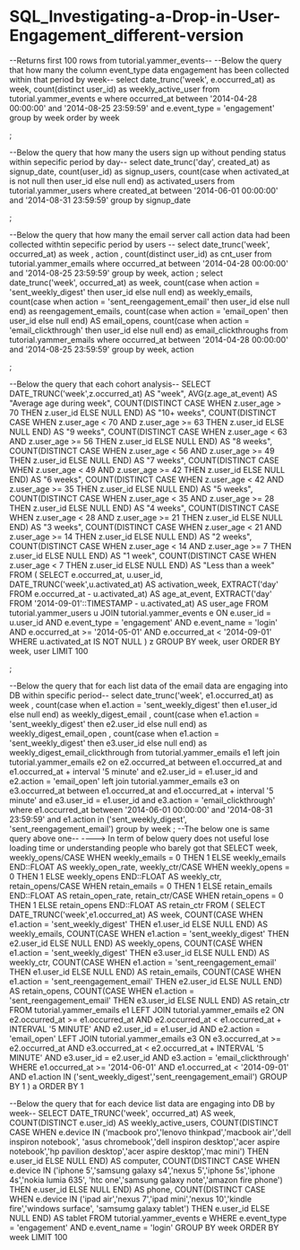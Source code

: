 # SQL_Investigating-a-Drop-in-User-Engagement_different-version

--Returns first 100 rows from tutorial.yammer_events--
--Below the query that how many the column event_type data engagement has been collected within that period by week--
select date_trunc('week', e.occurred_at) as week, count(distinct user_id) as weekly_active_user
from tutorial.yammer_events e
where occurred_at between '2014-04-28 00:00:00' and '2014-08-25 23:59:59'
and e.event_type = 'engagement'
group by week
order by week

;

--Below the query that how many the users sign up without pending status within sepecific period by day--
select date_trunc('day', created_at) as signup_date, count(user_id) as signup_users, count(case when activated_at is not null then user_id else null end) as activated_users
from tutorial.yammer_users
where created_at between '2014-06-01 00:00:00' and '2014-08-31 23:59:59'
group by signup_date

;

--Below the query that how many the email server call action data had been collected withtin sepecific period by users --
select date_trunc('week', occurred_at) as week
      , action
      , count(distinct user_id) as cnt_user
from tutorial.yammer_emails
where occurred_at between '2014-04-28 00:00:00' and '2014-08-25 23:59:59'
group by week, action
;
select date_trunc('week', occurred_at) as week, 
count(case when action = 'sent_weekly_digest' then user_id else null end) as weekly_emails, 
count(case when action = 'sent_reengagement_email' then user_id else null end) as reengagement_emails, 
count(case when action = 'email_open' then user_id else null end) AS email_opens, 
count(case when action = 'email_clickthrough' then user_id else null end) as email_clickthroughs
from tutorial.yammer_emails
where occurred_at between '2014-04-28 00:00:00' and '2014-08-25 23:59:59'
group by week, action

;

--Below the query that each cohort analysis--
SELECT DATE_TRUNC('week',z.occurred_at) AS "week",
       AVG(z.age_at_event) AS "Average age during week",
       COUNT(DISTINCT CASE WHEN z.user_age > 70 THEN z.user_id ELSE NULL END) AS "10+ weeks",
       COUNT(DISTINCT CASE WHEN z.user_age < 70 AND z.user_age >= 63 THEN z.user_id ELSE NULL END) AS "9 weeks",
       COUNT(DISTINCT CASE WHEN z.user_age < 63 AND z.user_age >= 56 THEN z.user_id ELSE NULL END) AS "8 weeks",
       COUNT(DISTINCT CASE WHEN z.user_age < 56 AND z.user_age >= 49 THEN z.user_id ELSE NULL END) AS "7 weeks",
       COUNT(DISTINCT CASE WHEN z.user_age < 49 AND z.user_age >= 42 THEN z.user_id ELSE NULL END) AS "6 weeks",
       COUNT(DISTINCT CASE WHEN z.user_age < 42 AND z.user_age >= 35 THEN z.user_id ELSE NULL END) AS "5 weeks",
       COUNT(DISTINCT CASE WHEN z.user_age < 35 AND z.user_age >= 28 THEN z.user_id ELSE NULL END) AS "4 weeks",
       COUNT(DISTINCT CASE WHEN z.user_age < 28 AND z.user_age >= 21 THEN z.user_id ELSE NULL END) AS "3 weeks",
       COUNT(DISTINCT CASE WHEN z.user_age < 21 AND z.user_age >= 14 THEN z.user_id ELSE NULL END) AS "2 weeks",
       COUNT(DISTINCT CASE WHEN z.user_age < 14 AND z.user_age >= 7 THEN z.user_id ELSE NULL END) AS "1 week",
       COUNT(DISTINCT CASE WHEN z.user_age < 7 THEN z.user_id ELSE NULL END) AS "Less than a week"
  FROM (
        SELECT e.occurred_at,
               u.user_id,
               DATE_TRUNC('week',u.activated_at) AS activation_week,
               EXTRACT('day' FROM e.occurred_at - u.activated_at) AS age_at_event,
               EXTRACT('day' FROM '2014-09-01'::TIMESTAMP - u.activated_at) AS user_age
          FROM tutorial.yammer_users u
          JOIN tutorial.yammer_events e
            ON e.user_id = u.user_id
           AND e.event_type = 'engagement'
           AND e.event_name = 'login'
           AND e.occurred_at >= '2014-05-01'
           AND e.occurred_at < '2014-09-01'
         WHERE u.activated_at IS NOT NULL
       ) z
 GROUP BY week, user
 ORDER BY week, user
LIMIT 100

;

--Below the query that for each list data of the email data are engaging into DB within specific period--
select date_trunc('week', e1.occurred_at) as week
, count(case when e1.action = 'sent_weekly_digest' then e1.user_id else null end) as weekly_digest_email
, count(case when e1.action = 'sent_weekly_digest' then e2.user_id else null end) as weekly_digest_email_open
, count(case when e1.action = 'sent_weekly_digest' then e3.user_id else null end) as weekly_digest_email_clickthrough
from tutorial.yammer_emails e1
left join tutorial.yammer_emails e2
on e2.occurred_at between e1.occurred_at and e1.occurred_at + interval '5 minute'
and e2.user_id = e1.user_id
and e2.action = 'email_open'
left join tutorial.yammer_emails e3
on e3.occurred_at between e1.occurred_at and e1.occurred_at + interval '5 minute'
and e3.user_id = e1.user_id
and e3.action = 'email_clickthrough'
where e1.occurred_at between '2014-06-01 00:00:00' and '2014-08-31 23:59:59'
and e1.action in ('sent_weekly_digest', 'sent_reengagement_email')
group by week
;
--The below one is same query above one-- ----> In term of below query does not useful lose loading time or understanding people who barely got that
SELECT week,
       weekly_opens/CASE WHEN weekly_emails = 0 THEN 1 ELSE weekly_emails END::FLOAT AS weekly_open_rate,
       weekly_ctr/CASE WHEN weekly_opens = 0 THEN 1 ELSE weekly_opens END::FLOAT AS weekly_ctr,
       retain_opens/CASE WHEN retain_emails = 0 THEN 1 ELSE retain_emails END::FLOAT AS retain_open_rate,
       retain_ctr/CASE WHEN retain_opens = 0 THEN 1 ELSE retain_opens END::FLOAT AS retain_ctr
  FROM (
SELECT DATE_TRUNC('week',e1.occurred_at) AS week,
       COUNT(CASE WHEN e1.action = 'sent_weekly_digest' THEN e1.user_id ELSE NULL END) AS weekly_emails,
       COUNT(CASE WHEN e1.action = 'sent_weekly_digest' THEN e2.user_id ELSE NULL END) AS weekly_opens,
       COUNT(CASE WHEN e1.action = 'sent_weekly_digest' THEN e3.user_id ELSE NULL END) AS weekly_ctr,
       COUNT(CASE WHEN e1.action = 'sent_reengagement_email' THEN e1.user_id ELSE NULL END) AS retain_emails,
       COUNT(CASE WHEN e1.action = 'sent_reengagement_email' THEN e2.user_id ELSE NULL END) AS retain_opens,
       COUNT(CASE WHEN e1.action = 'sent_reengagement_email' THEN e3.user_id ELSE NULL END) AS retain_ctr
  FROM tutorial.yammer_emails e1
  LEFT JOIN tutorial.yammer_emails e2
    ON e2.occurred_at >= e1.occurred_at
   AND e2.occurred_at < e1.occurred_at + INTERVAL '5 MINUTE'
   AND e2.user_id = e1.user_id
   AND e2.action = 'email_open'
  LEFT JOIN tutorial.yammer_emails e3
    ON e3.occurred_at >= e2.occurred_at
   AND e3.occurred_at < e2.occurred_at + INTERVAL '5 MINUTE'
   AND e3.user_id = e2.user_id
   AND e3.action = 'email_clickthrough'
 WHERE e1.occurred_at >= '2014-06-01'
   AND e1.occurred_at < '2014-09-01'
   AND e1.action IN ('sent_weekly_digest','sent_reengagement_email')
 GROUP BY 1
       ) a
 ORDER BY 1
 
 --Below the query that for each device list data are engaging into DB by week--
  SELECT DATE_TRUNC('week', occurred_at) AS week,
       COUNT(DISTINCT e.user_id) AS weekly_active_users,
       COUNT(DISTINCT CASE WHEN e.device IN ('macbook pro','lenovo thinkpad','macbook air','dell inspiron notebook',
          'asus chromebook','dell inspiron desktop','acer aspire notebook','hp pavilion desktop','acer aspire desktop','mac mini')
          THEN e.user_id ELSE NULL END) AS computer,
       COUNT(DISTINCT CASE WHEN e.device IN ('iphone 5','samsung galaxy s4','nexus 5','iphone 5s','iphone 4s','nokia lumia 635',
       'htc one','samsung galaxy note','amazon fire phone') THEN e.user_id ELSE NULL END) AS phone,
        COUNT(DISTINCT CASE WHEN e.device IN ('ipad air','nexus 7','ipad mini','nexus 10','kindle fire','windows surface',
        'samsumg galaxy tablet') THEN e.user_id ELSE NULL END) AS tablet
  FROM tutorial.yammer_events e
 WHERE e.event_type = 'engagement'
   AND e.event_name = 'login'
 GROUP BY week
 ORDER BY week
LIMIT 100
